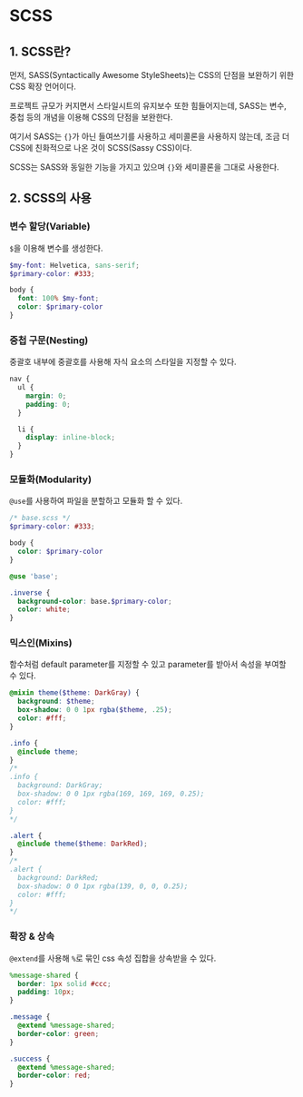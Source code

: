 # SCSS

## 1. SCSS란?

먼저, SASS(Syntactically Awesome StyleSheets)는 CSS의 단점을 보완하기 위한 CSS 확장 언어이다.

프로젝트 규모가 커지면서 스타일시트의 유지보수 또한 힘들어지는데, SASS는 변수, 중첩 등의 개념을 이용해 CSS의 단점을 보완한다.

여기서 SASS는 `{}`가 아닌 들여쓰기를 사용하고 세미콜론을 사용하지 않는데, 조금 더 CSS에 친화적으로 나온 것이 SCSS(Sassy CSS)이다.

SCSS는 SASS와 동일한 기능을 가지고 있으며 `{}`와 세미콜론을 그대로 사용한다.

## 2. SCSS의 사용

### 변수 할당(Variable)

`$`을 이용해 변수를 생성한다.

```scss
$my-font: Helvetica, sans-serif;
$primary-color: #333;

body {
  font: 100% $my-font;
  color: $primary-color
}
```

### 중첩 구문(Nesting)

중괄호 내부에 중괄호를 사용해 자식 요소의 스타일을 지정할 수 있다.

```scss
nav {
  ul {
    margin: 0;
    padding: 0;
  }

  li {
    display: inline-block;
  }
}
```

### 모듈화(Modularity)

`@use`를 사용하여 파일을 분할하고 모듈화 할 수 있다.

```scss
/* base.scss */
$primary-color: #333;

body {
  color: $primary-color
}
```
```scss
@use 'base';

.inverse {
  background-color: base.$primary-color;
  color: white;
}
```

### 믹스인(Mixins)

함수처럼 default parameter를 지정할 수 있고 parameter를 받아서 속성을 부여할 수 있다.

```scss
@mixin theme($theme: DarkGray) {
  background: $theme;
  box-shadow: 0 0 1px rgba($theme, .25);
  color: #fff;
}

.info {
  @include theme;
}
/*
.info {
  background: DarkGray;
  box-shadow: 0 0 1px rgba(169, 169, 169, 0.25);
  color: #fff;
}
*/

.alert {
  @include theme($theme: DarkRed);
}
/*
.alert {
  background: DarkRed;
  box-shadow: 0 0 1px rgba(139, 0, 0, 0.25);
  color: #fff;
}
*/
```

### 확장 & 상속

`@extend`를 사용해 `%`로 묶인 css 속성 집합을 상속받을 수 있다.

```scss
%message-shared {
  border: 1px solid #ccc;
  padding: 10px;
}

.message {
  @extend %message-shared;
  border-color: green;
}

.success {
  @extend %message-shared;
  border-color: red;
}
```
